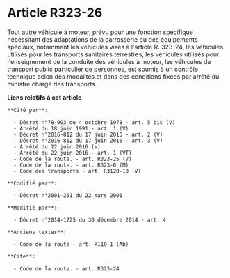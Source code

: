 # Article R323-26

Tout autre véhicule à moteur, prévu pour une fonction spécifique nécessitant des adaptations de la carrosserie ou des
équipements spéciaux, notamment les véhicules visés à l'article R. 323-24, les véhicules utilisés pour les transports
sanitaires terrestres, les véhicules utilisés pour l'enseignement de la conduite des véhicules à moteur, les véhicules de
transport public particulier de personnes, est soumis à un contrôle technique selon des modalités et dans des conditions
fixées par arrêté du ministre chargé des transports.

**Liens relatifs à cet article**

	**Cité par**:

	  - Décret n°78-993 du 4 octobre 1978 - art. 5 bis (V)
	  - Arrêté du 18 juin 1991 - art. 1 (V)
	  - Décret n°2016-812 du 17 juin 2016 - art. 2 (V)
	  - Décret n°2016-812 du 17 juin 2016 - art. 3 (V)
	  - Arrêté du 22 juin 2016 (V)
	  - Arrêté du 22 juin 2016 - art. 1 (VT)
	  - Code de la route. - art. R323-25 (V)
	  - Code de la route. - art. R323-6 (M)
	  - Code des transports - art. R3120-10 (V)

	**Codifié par**:

	  - Décret n°2001-251 du 22 mars 2001

	**Modifié par**:

	  - Décret n°2014-1725 du 30 décembre 2014 - art. 4

	**Anciens textes**:

	  - Code de la route - art. R119-1 (Ab)

	**Cite**:

	  - Code de la route. - art. R323-24
